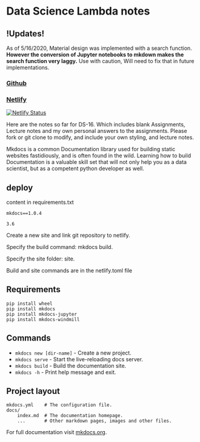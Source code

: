 # Data Science Lambda notes
## !Updates!
As of 5/16/2020, Material design was implemented with a search function. 
<b>However the conversion of Jupyter notebooks to mkdown makes the search function very laggy.</b>
Use with caution, Will need to fix that in future implementations.

### [Github](https://github.com/Bayaniblues/DSLambda-notes)
### [Netlify](https://ds16lambda.netlify.app/)
[![Netlify Status](https://api.netlify.com/api/v1/badges/309e27d7-1f1f-4458-9937-226e7f24a096/deploy-status)](https://app.netlify.com/sites/ds16lambda/deploys)

Here are the notes so far for DS-16. Which includes blank Assignments, Lecture notes
and my own personal answers to the assignments. Please fork or git clone to modify, and include your
own styling, and lecture notes.

Mkdocs is a common Documentation library used for building static websites fastidiously, 
and is often found in the wild. Learning how to
build Documentation is a valuable skill set that will not only help you as a data scientist, but as a 
 competent python developer as well.

## deploy

 content in requirements.txt
 
    mkdocs==1.0.4
    
    3.6
    
Create a new site and link git repository to netlify.

Specify the build command: mkdocs build.

Specify the site folder: site.

Build and site commands are in the netlify.toml file

## Requirements

    pip install wheel
    pip install mkdocs
    pip install mkdocs-jupyter
    pip install mkdocs-windmill

## Commands

* `mkdocs new [dir-name]` - Create a new project.
* `mkdocs serve` - Start the live-reloading docs server.
* `mkdocs build` - Build the documentation site.
* `mkdocs -h` - Print help message and exit.

## Project layout

    mkdocs.yml    # The configuration file.
    docs/
        index.md  # The documentation homepage.
        ...       # Other markdown pages, images and other files.




For full documentation visit [mkdocs.org](https://www.mkdocs.org).
